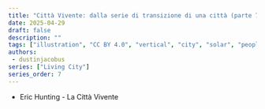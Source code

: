```yaml
---
title: "Città Vivente: dalla serie di transizione di una città (parte 7)"
date: 2025-04-29
draft: false
description: ""
tags: ["illustration", "CC BY 4.0", "vertical", "city", "solar", "people", "transport"]
authors:
 - dustinjacobus
series: ["Living City"]
series_order: 7
---
```


- Eric Hunting - La Città Vivente

